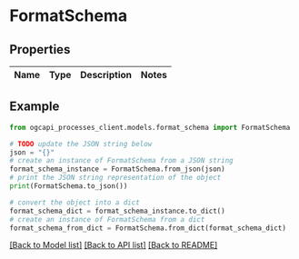 # FormatSchema


## Properties

Name | Type | Description | Notes
------------ | ------------- | ------------- | -------------

## Example

```python
from ogcapi_processes_client.models.format_schema import FormatSchema

# TODO update the JSON string below
json = "{}"
# create an instance of FormatSchema from a JSON string
format_schema_instance = FormatSchema.from_json(json)
# print the JSON string representation of the object
print(FormatSchema.to_json())

# convert the object into a dict
format_schema_dict = format_schema_instance.to_dict()
# create an instance of FormatSchema from a dict
format_schema_from_dict = FormatSchema.from_dict(format_schema_dict)
```
[[Back to Model list]](../README.md#documentation-for-models) [[Back to API list]](../README.md#documentation-for-api-endpoints) [[Back to README]](../README.md)


